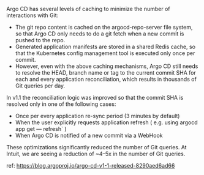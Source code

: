 Argo CD has several levels of caching to minimize the number of interactions with Git:
- The git repo content is cached on the argocd-repo-server file system, so that Argo CD only needs to do a git fetch when a new commit is pushed to the repo.
- Generated application manifests are stored in a shared Redis cache, so that the Kubernetes config management tool is executed only once per commit.
- However, even with the above caching mechanisms, Argo CD still needs to resolve the HEAD, branch name or tag to the current commit SHA for each and every application reconciliation, which results in thousands of Git queries per day.

In v1.1 the reconciliation logic was improved so that the commit SHA is resolved only in one of the following cases:
- Once per every application re-sync period (3 minutes by default)
- When the user explicitly requests application refresh ( e.g. using argocd app get <appName> — refresh` )
- When Argo CD is notified of a new commit via a WebHook

These optimizations significantly reduced the number of Git queries. At Intuit, we are seeing a reduction of ~4–5x in the number of Git queries.

ref:
https://blog.argoproj.io/argo-cd-v1-1-released-8290aed6ad66

